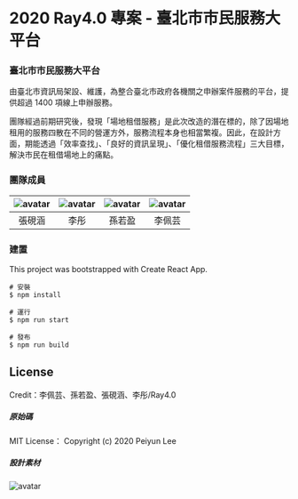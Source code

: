 
# 2020 Ray4.0 專案 - 臺北市市民服務大平台


### 臺北市市民服務大平台
由臺北市資訊局架設、維護，為整合臺北市政府各機關之申辦案件服務的平台，提供超過 1400 項線上申辦服務。

團隊經過前期研究後，發現「場地租借服務」是此次改造的潛在標的，除了因場地租用的服務四散在不同的營運方外，服務流程本身也相當繁複。因此，在設計方面，期能透過「效率查找」、「良好的資訊呈現」、「優化租借服務流程」三大目標，解決市民在租借場地上的痛點。

### 團隊成員
| ![avatar](../../src/assets/images/h.png) |  ![avatar](./src/assets/images/t.png) |  ![avatar](./src/assets/images/s.png) | ![avatar](./src/assets/images/.png)|
| :----: | :----: | :----: |:----:|
| 張硯涵 | 李彤 | 孫若盈 | 李佩芸 |

### 建置
This project was bootstrapped with Create React App.
```
# 安裝
$ npm install

# 運行
$ npm run start

# 發布
$ npm run build
```

## License
Credit：李佩芸、孫若盈、張硯涵、李彤/Ray4.0
##### 原始碼
MIT License：
Copyright (c) 2020 Peiyun Lee

##### 設計素材
![avatar](https://i.creativecommons.org/l/by-nc/3.0/tw/88x31.png)

